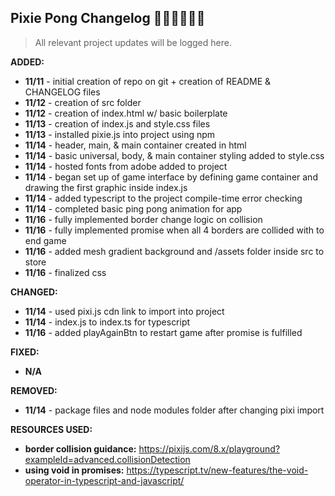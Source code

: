 ## Pixie Pong Changelog 🧚🏼‍♂️🧚🏼‍♂️

> All relevant project updates will be logged here.

**ADDED:**

- **11/11** - initial creation of repo on git + creation of README & CHANGELOG files
- **11/12** - creation of src folder
- **11/12** - creation of index.html w/ basic boilerplate
- **11/13** - creation of index.js and style.css files
- **11/13** - installed pixie.js into project using npm
- **11/14** - header, main, & main container created in html
- **11/14** - basic universal, body, & main container styling added to style.css
- **11/14** - hosted fonts from adobe added to project
- **11/14** - began set up of game interface by defining game container and drawing the first graphic inside index.js
- **11/14** - added typescript to the project compile-time error checking
- **11/14** - completed basic ping pong animation for app
- **11/16** - fully implemented border change logic on collision
- **11/16** - fully implemented promise when all 4 borders are collided with to end game
- **11/16** - added mesh gradient background and /assets folder inside src to store
- **11/16** - finalized css

**CHANGED:**

- **11/14** - used pixi.js cdn link to import into project
- **11/14** - index.js to index.ts for typescript
- **11/16** - added playAgainBtn to restart game after promise is fulfilled

**FIXED:**

- **N/A**

**REMOVED:**

- **11/14** - package files and node modules folder after changing pixi import

**RESOURCES USED:**

- **border collision guidance:** https://pixijs.com/8.x/playground?exampleId=advanced.collisionDetection
- **using void in promises:** https://typescript.tv/new-features/the-void-operator-in-typescript-and-javascript/
